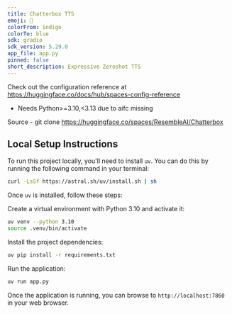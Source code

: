 ```yaml
---
title: Chatterbox TTS
emoji: 🍿
colorFrom: indigo
colorTo: blue
sdk: gradio
sdk_version: 5.29.0
app_file: app.py
pinned: false
short_description: Expressive Zeroshot TTS
---
```


Check out the configuration reference at https://huggingface.co/docs/hub/spaces-config-reference

* Needs Python>=3.10,<3.13 due to aifc missing

Source - git clone https://huggingface.co/spaces/ResembleAI/Chatterbox

## Local Setup Instructions

To run this project locally, you'll need to install `uv`. You can do this by running the following command in your terminal:

```bash
curl -LsSf https://astral.sh/uv/install.sh | sh
```

Once `uv` is installed, follow these steps:

Create a virtual environment with Python 3.10 and activate it:
```bash
uv venv --python 3.10
source .venv/bin/activate
```

Install the project dependencies:
```bash
uv pip install -r requirements.txt
```

Run the application:
```bash
uv run app.py
```

Once the application is running, you can browse to `http://localhost:7860` in your web browser.
